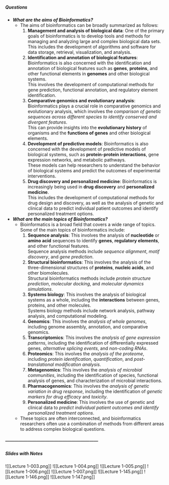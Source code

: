 ##### Questions
- ***What are the aims of Bioinformatics?***
	- The aims of bioinformatics can be broadly summarized as follows:
	   1. **Management and analysis of biological data**: One of the primary goals of bioinformatics is to develop tools and methods for managing and analyzing large and complex biological data sets. <br>This includes the development of algorithms and software for data storage, retrieval, visualization, and analysis.
	   2. **Identification and annotation of biological features**: Bioinformatics is also concerned with the identification and annotation of biological features such as **genes**, **proteins**, and other functional elements in **genomes** and other biological systems. <br>This involves the development of computational methods for gene prediction, functional annotation, and regulatory element identification.
	   3. **Comparative genomics and evolutionary analysis**: Bioinformatics plays a crucial role in comparative genomics and evolutionary analysis, which involves the *comparison of genetic sequences across different species to identify conserved and divergent features*. <br>This can provide insights into the **evolutionary history** of organisms and the **functions of genes** and other biological elements.
	   4. **Development of predictive models**: Bioinformatics is also concerned with the development of predictive models of biological systems, such as **protein-protein interactions**, gene expression networks, and metabolic pathways. <br>These models can help researchers to understand the behavior of biological systems and predict the outcomes of experimental interventions.
	   5. **Drug discovery and personalized medicine**: Bioinformatics is increasingly being used in **drug discovery** and **personalized medicine**. <br>This includes the development of computational methods for drug design and discovery, as well as the analysis of genetic and clinical data to predict individual patient outcomes and identify personalized treatment options.
- ***What are the main topics of Bioinformatics?***
	- Bioinformatics is a broad field that covers a wide range of topics. <br>Some of the main topics of bioinformatics include:
	  1. **Sequence analysis**: This involves the analysis of **nucleotide** or **amino acid** sequences to identify **genes**, **regulatory elements**, and other functional features. <br>Sequence analysis methods include *sequence alignment*, *motif discovery*, and *gene prediction*.
	  2. **Structural bioinformatics**: This involves the analysis of the three-dimensional structures of **proteins**, **nucleic acids**, and other biomolecules. <br>Structural bioinformatics methods include *protein structure prediction*, *molecular docking*, and *molecular dynamics simulations*.
	  3. **Systems biology**: This involves the analysis of biological systems as a whole, including the **interactions** between genes, proteins, and other molecules. <br>Systems biology methods include network analysis, pathway analysis, and computational modeling.
	  4. **Genomics**: This involves the *analysis of whole genomes*, including genome assembly, annotation, and comparative genomics.
	  5. **Transcriptomics**: This involves the *analysis of gene expression patterns*, including the identification of differentially expressed genes, *alternative splicing events*, and *non-coding RNAs*.
	  6. **Proteomics**: This involves the *analysis of the proteome*, including *protein identification*, *quantification*, and *post-translational modification analysis*.
	  7. **Metagenomics**: This involves the *analysis of microbial communities*, including the identification of species, functional analysis of genes, and characterization of microbial interactions.
	  8. **Pharmacogenomics**: This involves the *analysis of genetic variation in drug response*, including the identification of *genetic markers for drug efficacy* and *toxicity*.
	  9. **Personalized medicine**: This involves the use of genetic and clinical data to *predict individual patient outcomes and identify personalized treatment options*.
	- These topics are often interconnected, and bioinformatics researchers often use a combination of methods from different areas to address complex biological questions.

##### —————————————————————
##### Slides with Notes
![[Lecture 1-003.png]] ![[Lecture 1-004.png]] ![[Lecture 1-005.png]] ![[Lecture 1-006.png]] ![[Lecture 1-007.png]]
![[Lecture 1-145.png]] ![[Lecture 1-146.png]] ![[Lecture 1-147.png]]